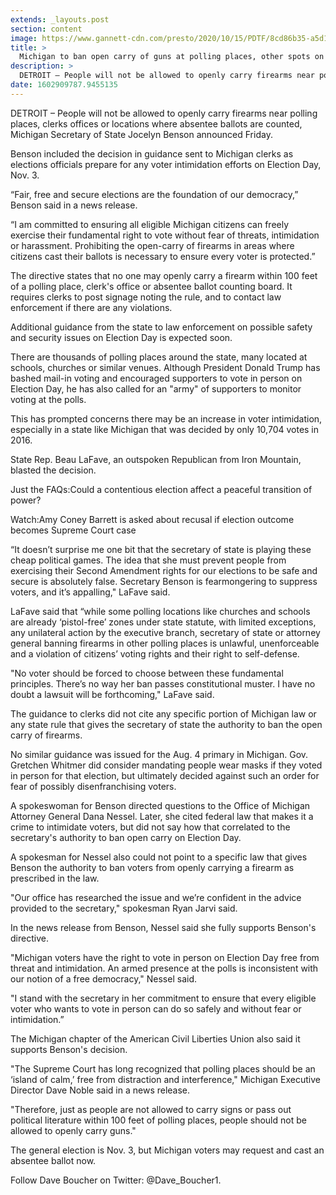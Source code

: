 ```yaml
--- 
extends: _layouts.post 
section: content 
image: https://www.gannett-cdn.com/presto/2020/10/15/PDTF/8cd86b35-a5d1-44d4-a922-98f1f8b4948f-10152020_pistonsvoting-6.jpg?crop=2399,1350,x0,y122&width=2399&height=1350&format=pjpg&auto=webp 
title: > 
  Michigan to ban open carry of guns at polling places, other spots on Election Day 
description: > 
  DETROIT – People will not be allowed to openly carry firearms near polling places, clerks offices or locations where absentee ballots are counted, Michigan Secretary of State Jocelyn Benson announced Friday.There are thousands of polling places around the state, many located at schools, churches or similar venues."Michigan voters have the right to vote in person on Election Day free from threat and intimidation."Therefore, just as people are not allowed to carry signs or pass out political literature within 100 feet of polling places, people should not be allowed to openly carry guns."The general election is Nov. 3, but Michigan voters may request and cast an absentee ballot now. 
date: 1602909787.9455135 
--- 
```

DETROIT – People will not be allowed to openly carry firearms near polling places, clerks offices or locations where absentee ballots are counted, Michigan Secretary of State Jocelyn Benson announced Friday.

Benson included the decision in guidance sent to Michigan clerks as elections officials prepare for any voter intimidation efforts on Election Day, Nov. 3.

“Fair, free and secure elections are the foundation of our democracy,” Benson said in a news release.

“I am committed to ensuring all eligible Michigan citizens can freely exercise their fundamental right to vote without fear of threats, intimidation or harassment. Prohibiting the open-carry of firearms in areas where citizens cast their ballots is necessary to ensure every voter is protected.”

The directive states that no one may openly carry a firearm within 100 feet of a polling place, clerk's office or absentee ballot counting board. It requires clerks to post signage noting the rule, and to contact law enforcement if there are any violations.

Additional guidance from the state to law enforcement on possible safety and security issues on Election Day is expected soon.

There are thousands of polling places around the state, many located at schools, churches or similar venues. Although President Donald Trump has bashed mail-in voting and encouraged supporters to vote in person on Election Day, he has also called for an "army" of supporters to monitor voting at the polls.

This has prompted concerns there may be an increase in voter intimidation, especially in a state like Michigan that was decided by only 10,704 votes in 2016.

State Rep. Beau LaFave, an outspoken Republican from Iron Mountain, blasted the decision.

Just the FAQs:Could a contentious election affect a peaceful transition of power?

Watch:Amy Coney Barrett is asked about recusal if election outcome becomes Supreme Court case

“It doesn’t surprise me one bit that the secretary of state is playing these cheap political games. The idea that she must prevent people from exercising their Second Amendment rights for our elections to be safe and secure is absolutely false. Secretary Benson is fearmongering to suppress voters, and it’s appalling," LaFave said.

LaFave said that “while some polling locations like churches and schools are already ‘pistol-free’ zones under state statute, with limited exceptions, any unilateral action by the executive branch, secretary of state or attorney general banning firearms in other polling places is unlawful, unenforceable and a violation of citizens’ voting rights and their right to self-defense.

"No voter should be forced to choose between these fundamental principles. There’s no way her ban passes constitutional muster. I have no doubt a lawsuit will be forthcoming," LaFave said.

The guidance to clerks did not cite any specific portion of Michigan law or any state rule that gives the secretary of state the authority to ban the open carry of firearms.

No similar guidance was issued for the Aug. 4 primary in Michigan. Gov. Gretchen Whitmer did consider mandating people wear masks if they voted in person for that election, but ultimately decided against such an order for fear of possibly disenfranchising voters.

A spokeswoman for Benson directed questions to the Office of Michigan Attorney General Dana Nessel. Later, she cited federal law that makes it a crime to intimidate voters, but did not say how that correlated to the secretary's authority to ban open carry on Election Day.

A spokesman for Nessel also could not point to a specific law that gives Benson the authority to ban voters from openly carrying a firearm as prescribed in the law.

"Our office has researched the issue and we’re confident in the advice provided to the secretary," spokesman Ryan Jarvi said.

In the news release from Benson, Nessel said she fully supports Benson's directive.

"Michigan voters have the right to vote in person on Election Day free from threat and intimidation. An armed presence at the polls is inconsistent with our notion of a free democracy," Nessel said.

"I stand with the secretary in her commitment to ensure that every eligible voter who wants to vote in person can do so safely and without fear or intimidation.”

The Michigan chapter of the American Civil Liberties Union also said it supports Benson's decision.

"The Supreme Court has long recognized that polling places should be an ‘island of calm,’ free from distraction and interference," Michigan Executive Director Dave Noble said in a news release.

"Therefore, just as people are not allowed to carry signs or pass out political literature within 100 feet of polling places, people should not be allowed to openly carry guns."

The general election is Nov. 3, but Michigan voters may request and cast an absentee ballot now.

Follow Dave Boucher on Twitter: @Dave_Boucher1.